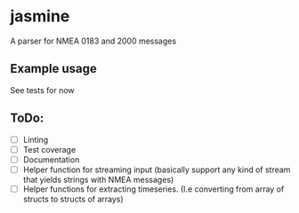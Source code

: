 # jasmine

A parser for NMEA 0183 and 2000 messages

## Example usage

See tests for now


## ToDo:

- [ ] Linting
- [ ] Test coverage
- [ ] Documentation
- [ ] Helper function for streaming input (basically support any kind of stream that yields strings with NMEA messages)
- [ ] Helper functions for extracting timeseries. (I.e converting from array of structs to structs of arrays)
